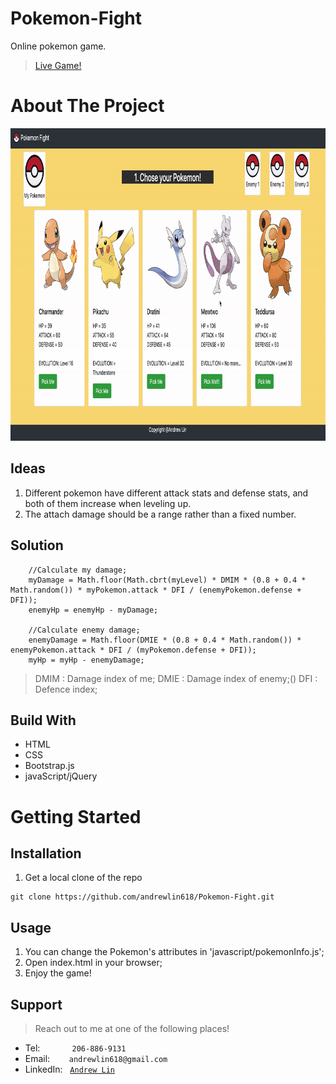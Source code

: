 # Pokemon-Fight
Online pokemon game. <br />
> [Live Game!](https://andrewlin618.github.io/Pokemon-Fight/)

# About The Project
<img src="assets/images/screenshot.gif" height=500px alt="Pokemon"></img>

## Ideas
1. Different pokemon have different attack stats and defense stats, and both of them increase when leveling up.<br />
2. The attach damage should be a range rather than a fixed number.

## Solution
```
    //Calculate my damage;
    myDamage = Math.floor(Math.cbrt(myLevel) * DMIM * (0.8 + 0.4 * Math.random()) * myPokemon.attack * DFI / (enemyPokemon.defense + DFI));
    enemyHp = enemyHp - myDamage;
    
    //Calculate enemy damage;
    enemyDamage = Math.floor(DMIE * (0.8 + 0.4 * Math.random()) * enemyPokemon.attack * DFI / (myPokemon.defense + DFI));
    myHp = myHp - enemyDamage;
```
> DMIM : Damage index of me;
> DMIE : Damage index of enemy;()
> DFI  : Defence index;

## Build With
- HTML
- CSS
- Bootstrap.js
- javaScript/jQuery

# Getting Started

## Installation
1. Get a local clone of the repo
```
git clone https://github.com/andrewlin618/Pokemon-Fight.git
```

## Usage
1. You can change the Pokemon's attributes in 'javascript/pokemonInfo.js';
2. Open index.html in your browser;
3. Enjoy the game!

## Support

> Reach out to me at one of the following places!

- Tel:      &nbsp; &nbsp; &nbsp; &nbsp; &nbsp; &nbsp; `206-886-9131`
- Email:    &ensp; &nbsp; &nbsp; `andrewlin618@gmail.com`
- LinkedIn: &nbsp; <a href="https://www.linkedin.com/in/andrew-lin-337592112/" target="_blank">`Andrew Lin`</a>

